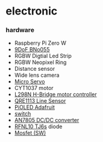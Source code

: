 # electronic



### hardware

* Raspberry Pi Zero W
* [9DoF BNo055 ](https://learn.adafruit.com/adafruit-bno055-absolute-orientation-sensor/overview)
* RGBW Digtial Led Strip
* RGBW Neopixel Ring
* Distance sensor
* Wide lens camera
* [Micro Servo](http://www.ee.ic.ac.uk/pcheung/teaching/DE1_EE/stores/sg90_datasheet.pdf)
* CYT1037 motor
* [L298N H-Bridge motor controller](https://www.sparkfun.com/datasheets/Robotics/L298_H_Bridge.pdf)
* [QRE1113 Line Sensor](https://www.sparkfun.com/products/9453)
* [PiOLED Adafruit](https://www.adafruit.com/product/3527)
* [switch](https://www.sparkfun.com/products/8837)
* [AN7805 DC/DC converter](https://industrial.panasonic.com/content/data/SC/ds/ds4/AN7800_E_discon.pdf)
* [RFNL10 TJ6s](http://d1d2qsbl8m0m72.cloudfront.net/en/products/databook/datasheet/discrete/diode/fast_recovery/rfnl10tj6s.pdf) diode
* [Mosfet \(SW\)](https://www.infineon.com/dgdl/irfz44npbf.pdf?fileId=5546d462533600a40153563b3a9f220d)

